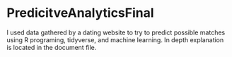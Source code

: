 # PredicitveAnalyticsFinal

I used data gathered by a dating website to try to predict possible matches using R programing, tidyverse, and machine learning.  In depth explanation is located in the document file.
